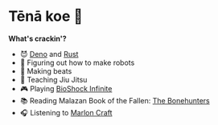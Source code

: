 # Tēnā koe :call_me_hand:

**What's crackin'?**
- :smiling_imp: [Deno](https://deno.land/) and [Rust](https://www.rust-lang.org/)
- :space_invader: Figuring out how to make robots
- :musical_keyboard: Making beats
- :martial_arts_uniform: Teaching Jiu Jitsu
- :video_game: Playing [BioShock Infinite](https://en.wikipedia.org/wiki/BioShock_Infinite)
- :books: Reading Malazan Book of the Fallen: [The Bonehunters](https://www.goodreads.com/book/show/478951.The_Bonehunters)
- :headphones: Listening to [Marlon Craft](https://soundcloud.com/mcraftmusic)
